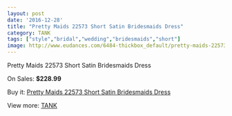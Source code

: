 ```yaml
---
layout: post
date: '2016-12-28'
title: "Pretty Maids 22573 Short Satin Bridesmaids Dress"
category: TANK
tags: ["style","bridal","wedding","bridesmaids","short"]
image: http://www.eudances.com/6484-thickbox_default/pretty-maids-22573-short-satin-bridesmaids-dress.jpg
---
```

Pretty Maids 22573 Short Satin Bridesmaids Dress

On Sales: **$228.99**
<a href="https://www.eudances.com/en/tank/2370-pretty-maids-22573-short-satin-bridesmaids-dress.html"><amp-img layout="responsive" width="600" height="600" src="//www.eudances.com/6484-thickbox_default/pretty-maids-22573-short-satin-bridesmaids-dress.jpg" alt="Pretty Maids 22573 Short Satin Bridesmaids Dress 0" /></a>
<a href="https://www.eudances.com/en/tank/2370-pretty-maids-22573-short-satin-bridesmaids-dress.html"><amp-img layout="responsive" width="600" height="600" src="//www.eudances.com/6485-thickbox_default/pretty-maids-22573-short-satin-bridesmaids-dress.jpg" alt="Pretty Maids 22573 Short Satin Bridesmaids Dress 1" /></a>

Buy it: [Pretty Maids 22573 Short Satin Bridesmaids Dress](https://www.eudances.com/en/tank/2370-pretty-maids-22573-short-satin-bridesmaids-dress.html "Pretty Maids 22573 Short Satin Bridesmaids Dress")

View more: [TANK](https://www.eudances.com/en/28-tank "TANK")